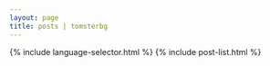 ```yaml
---
layout: page
title: posts | tomsterbg
---
```


{% include language-selector.html %}
{% include post-list.html %}
